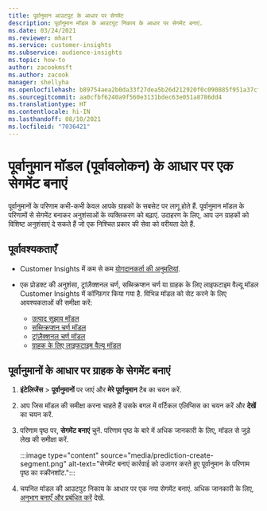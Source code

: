 ```yaml
---
title: पूर्वानुमान आउटपुट के आधार पर सेगमेंट
description: पूर्वानुमान मॉडल के आउटपुट निकाय के आधार पर सेगमेंट बनाएं.
ms.date: 03/24/2021
ms.reviewer: mhart
ms.service: customer-insights
ms.subservice: audience-insights
ms.topic: how-to
author: zacookmsft
ms.author: zacook
manager: shellyha
ms.openlocfilehash: b89754aea2b0da33f27dea5b26d212920f0c090885f951a37cf42ff11c7b6e93
ms.sourcegitcommit: aa0cfbf6240a9f560e3131bdec63e051a8786dd4
ms.translationtype: HT
ms.contentlocale: hi-IN
ms.lasthandoff: 08/10/2021
ms.locfileid: "7036421"
---
```

# <a name="create-a-segment-based-on-a-prediction-model-preview"></a>पूर्वानुमान मॉडल (पूर्वावलोकन) के आधार पर एक सेगमेंट बनाएं

पूर्वानुमानों के परिणाम कभी-कभी केवल आपके ग्राहकों के सबसेट पर लागू होते हैं. पूर्वानुमान मॉडल के परिणामों से सेगमेंट बनाकर अनुशंसाओं के व्यक्तिकरण को बढ़ाएं. उदाहरण के लिए, आप उन ग्राहकों को विशिष्ट अनुशंसाएं दे सकते हैं जो एक निश्चित प्रकार की सेवा को वरीयता देते हैं. 

## <a name="prerequisites"></a>पूर्वावश्यकताएँ

- Customer Insights में कम से कम [योगदानकर्ता की अनुमतियां](permissions.md).

- एक प्रोडक्ट की अनुशंसा, ट्रांज़ैक्शनल चर्ण, सब्स्क्रिप्शन चर्ण या ग्राहक के लिए लाइफटाइम वैल्यू मॉडल Customer Insights में कॉन्फ़िगर किया गया है. विभिन्न मॉडल को सेट करने के लिए आवश्यकताओं की समीक्षा करें:

  - [उत्पाद सुझाव मॉडल](predict-product-recommendation.md)
  - [सब्स्क्रिप्शन चर्ण मॉडल](predict-subscription-churn.md)
  - [ट्रांज़ैक्शनल चर्ण मॉडल](predict-transactional-churn.md)
  - [ग्राहक के लिए लाइफटाइम वैल्यू मॉडल](predict-customer-lifetime-value.md)

## <a name="create-a-customer-segment-based-on-predictions"></a>पूर्वानुमानों के आधार पर ग्राहक के सेगमेंट बनाएं

1. **इंटेलिजेंस** > **पूर्वानुमानों** पर जाएं और **मेरे पूर्वानुमान** टैब का चयन करें.

1. आप जिस मॉडल की समीक्षा करना चाहते हैं उसके बगल में वर्टिकल एलिप्सिस का चयन करें और **देखें** का चयन करें.

1. परिणाम पृष्ठ पर, **सेगमेंट बनाएं** चुनें. परिणाम पृष्ठ के बारे में अधिक जानकारी के लिए, मॉडल से जुड़े लेख की समीक्षा करें.

   :::image type="content" source="media/prediction-create-segment.png" alt-text="सेगमेंट बनाएं कार्रवाई को उजागर करते हुए पूर्वानुमान के परिणाम पृष्ठ का स्क्रीनशॉट.":::

1. चयनित मॉडल की आउटपुट निकाय के आधार पर एक नया सेगमेंट बनाएं. अधिक जानकारी के लिए, [अनुभाग बनाएँ और प्रबंधित करें](segments.md) देखें.